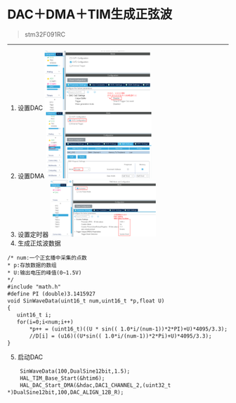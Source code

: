 
# DAC＋DMA＋TIM生成正弦波
> stm32F091RC
---
1. 设置DAC
   <img src="1.png" width=50% height=50%>
2. 设置DMA
   <img src="2.png" width=50% height=50%>
3. 设置定时器
   <img src="3.png" width=50% height=50%>
4. 生成正炫波数据
 ```
 /* num:一个正玄播中采集的点数
 * p:存放数据的数组
 * U:输出电压的峰值(0~1.5V)
 */
#include "math.h"
#define PI (double)3.1415927
void SinWaveData(uint16_t num,uint16_t *p,float U)
{	
	uint16_t i;
	for(i=0;i<num;i++)
		*p++ = (uint16_t)((U * sin(( 1.0*i/(num-1))*2*PI)+U)*4095/3.3);
		//D[i] = (u16)((U*sin(( 1.0*i/(num-1))*2*Pi)+U)*4095/3.3);
}
```
5. 启动DAC
```
    SinWaveData(100,DualSine12bit,1.5);
	HAL_TIM_Base_Start(&htim6);
	HAL_DAC_Start_DMA(&hdac,DAC1_CHANNEL_2,(uint32_t *)DualSine12bit,100,DAC_ALIGN_12B_R);
  
```